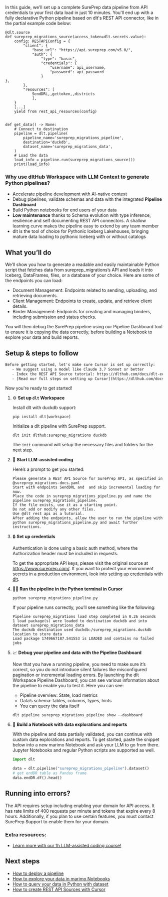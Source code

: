 In this guide, we'll set up a complete SurePrep data pipeline from API credentials to your first data load in just 10 minutes. You'll end up with a fully declarative Python pipeline based on dlt's REST API connector, like in the partial example code below:

```python-outcome
@dlt.source
def sureprep_migrations_source(access_token=dlt.secrets.value):
    config: RESTAPIConfig = {
        "client": {
            "base_url": "https://api.sureprep.com/v5.0/",
            "auth": {
                "type": "basic",
                "credentials": {
                    "username": api_username,
                    "password": api_password
                }
},
        },
        "resources": [
            SendDRL,,gettoken,,districts
            ],
    }
    [...]
    yield from rest_api_resources(config)


def get_data() -> None:
    # Connect to destination
    pipeline = dlt.pipeline(
        pipeline_name='sureprep_migrations_pipeline',
        destination='duckdb',
        dataset_name='sureprep_migrations_data', 
    )
    # Load the data
    load_info = pipeline.run(sureprep_migrations_source())
    print(load_info) 
```

### Why use dltHub Workspace with LLM Context to generate Python pipelines?

- Accelerate pipeline development with AI-native context
- Debug pipelines, validate schemas and data with the integrated **Pipeline Dashboard**
- Build Python notebooks for end users of your data
- **Low maintenance** thanks to Schema evolution with type inference, resilience and self documenting REST API connectors. A shallow learning curve makes the pipeline easy to extend by any team member
- dlt is the tool of choice for Pythonic Iceberg Lakehouses, bringing mature data loading to pythonic Iceberg with or without catalogs

## What you’ll do

We’ll show you how to generate a readable and easily maintainable Python script that fetches data from sureprep_migrations’s API and loads it into Iceberg, DataFrames, files, or a database of your choice. Here are some of the endpoints you can load:

- Document Management: Endpoints related to sending, uploading, and retrieving documents.
- Client Management: Endpoints to create, update, and retrieve client details.
- Binder Management: Endpoints for creating and managing binders, including submission and status checks.

You will then debug the SurePrep pipeline using our Pipeline Dashboard tool to ensure it is copying the data correctly, before building a Notebook to explore your data and build reports.

## Setup & steps to follow

```default
Before getting started, let's make sure Cursor is set up correctly:
   - We suggest using a model like Claude 3.7 Sonnet or better
   - Index the REST API Source tutorial: https://dlthub.com/docs/dlt-ecosystem/verified-sources/rest_api/ and add it to context as **@dlt rest api**
   - [Read our full steps on setting up Cursor](https://dlthub.com/docs/dlt-ecosystem/llm-tooling/cursor-restapi#23-configuring-cursor-with-documentation)
```

Now you're ready to get started!

1. ⚙️ **Set up `dlt` Workspace**
    
    Install dlt with duckdb support:
    ```shell
    pip install dlt[workspace]
    ```

    Initialize a dlt pipeline with SurePrep support.
    ```shell
    dlt init dlthub:sureprep_migrations duckdb
    ```

    The `init` command will setup the necessary files and folders for the next step.
    
2. 🤠 **Start LLM-assisted coding**
    
    Here’s a prompt to get you started:
    
    ```prompt
    Please generate a REST API Source for SurePrep API, as specified in @sureprep_migrations-docs.yaml 
    Start with endpoints SendDRL and  and skip incremental loading for now. 
    Place the code in sureprep_migrations_pipeline.py and name the pipeline sureprep_migrations_pipeline. 
    If the file exists, use it as a starting point. 
    Do not add or modify any other files. 
    Use @dlt rest api as a tutorial. 
    After adding the endpoints, allow the user to run the pipeline with python sureprep_migrations_pipeline.py and await further instructions.
    ```

    
3. 🔒 **Set up credentials** 
    
    Authentication is done using a basic auth method, where the Authorization header must be included in requests.
    
    To get the appropriate API keys, please visit the original source at https://www.sureprep.com/.
    If you want to protect your environment secrets in a production environment, look into [setting up credentials with dlt](https://dlthub.com/docs/walkthroughs/add_credentials).
    
4. 🏃‍♀️ **Run the pipeline in the Python terminal in Cursor**
    
    ```shell
    python sureprep_migrations_pipeline.py
    ```
    
    If your pipeline runs correctly, you’ll see something like the following:
    
    ```shell
    Pipeline sureprep_migrations load step completed in 0.26 seconds
    1 load package(s) were loaded to destination duckdb and into dataset sureprep_migrations_data
    The duckdb destination used duckdb:/sureprep_migrations.duckdb location to store data
    Load package 1749667187.541553 is LOADED and contains no failed jobs
    ```
    
5. 📈 **Debug your pipeline and data with the Pipeline Dashboard**

    Now that you have a running pipeline, you need to make sure it’s correct, so you do not introduce silent failures like misconfigured pagination or incremental loading errors. By launching the dlt Workspace Pipeline Dashboard, you can see various information about the pipeline to enable you to test it. Here you can see:
    - Pipeline overview: State, load metrics
    - Data’s schema: tables, columns, types, hints
    - You can query the data itself
    
    ```shell
    dlt pipeline sureprep_migrations_pipeline show --dashboard
    ```
    
6. 🐍 **Build a Notebook with data explorations and reports**

    With the pipeline and data partially validated, you can continue with custom data explorations and reports. To get started, paste the snippet below into a new marimo Notebook and ask your LLM to go from there. Jupyter Notebooks and regular Python scripts are supported as well.

    
    ```python
    import dlt

   data = dlt.pipeline("sureprep_migrations_pipeline").dataset()
   # get endDR table as Pandas frame
   data.endDR.df().head()
    ```

## Running into errors?

The API requires setup including enabling your domain for API access. It has rate limits of 400 requests per minute and tokens that expire every 8 hours. Additionally, if you plan to use certain features, you must contact SurePrep Support to enable them for your domain.

### Extra resources:

- [Learn more with our 1h LLM-assisted coding course!](https://www.youtube.com/watch?v=GGid70rnJuM)

## Next steps

- [How to deploy a pipeline](https://dlthub.com/docs/walkthroughs/deploy-a-pipeline)
- [How to explore your data in marimo Notebooks](https://dlthub.com/docs/general-usage/dataset-access/marimo)
- [How to query your data in Python with dataset](https://dlthub.com/docs/general-usage/dataset-access/dataset)
- [How to create REST API Sources with Cursor](https://dlthub.com/docs/dlt-ecosystem/llm-tooling/cursor-restapi)